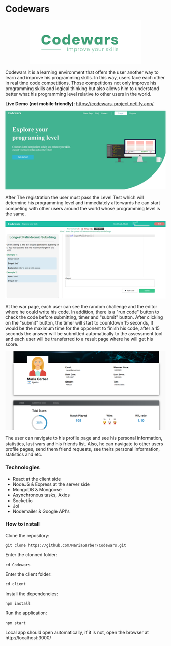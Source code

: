 # Codewars
<p align="center"><img src="pictures/codewars_logo.png" heigth="350" width="350"/></p>

Codewars it is a learning environment that offers the user another way to learn and improve his programming skills. In this way, users face each other in real time code competitions. Those competitions not only improve his programming skills and logical thinking but also allows him to understand better what his programming level relative to other users in the world.

**Live Demo (not mobile friendly):** https://codewars-project.netlify.app/

<img src="pictures/home_page .png"/>

After The registration the user must pass the Level Test which will determine his programming level and immediately afterwards he can start competing with other users around the world whose programming level is the same.

<img src="pictures/war_room .png"/>

At the war page, each user can see the random challenge and the editor where he could write his code. In addition, there is a "run code" button to check the code before submitting, timer and "submit" button. After clicking on the "submit" button, the timer will start to countdown 15 seconds, It would be the maximum time for the opponent to finish his code, after a 15 seconds the answer will be submitted automatically to the assessment tool and each user will be transferred to a result page where he will get his score.

<img src="pictures/profile_page .png"/>

The user can navigate to his profile page and see his personal information, statistics, last wars and his friends list. Also, he can navigate to other users profile pages, send them friend requests, see theirs personal information, statistics and etc.

### Technologies
* React at the client side
* NodeJS & Express at the server side
* MongoDB & Mongoose
* Asynchronous tasks, Axios
* Socket.io
* Joi
* Nodemailer & Google API's

### How to install
Clone the repository:
```
git clone https://github.com/MariaGarber/Codewars.git
```
Enter the clonned folder:
```
cd Codewars
```
Enter the client folder:
```
cd client
```
Install the dependencies:
```
npm install
```
Run the application:
```
npm start
```
Local app should open automatically, if it is not, open the browser at http://localhost:3000/

